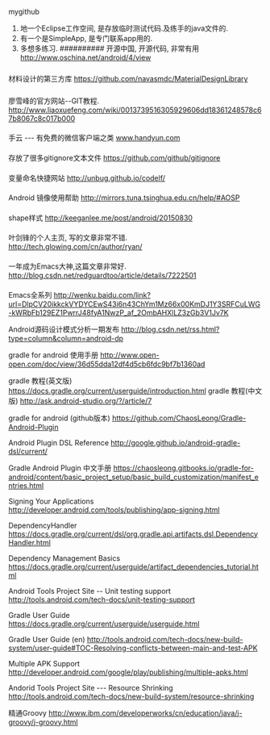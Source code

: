 mygithub
1. 地一个Eclipse工作空间, 是存放临时测试代码.及练手的java文件的.
2. 有一个是SimpleApp, 是专门联系app用的.
3. 多想多练习.
##########
开源中国, 开源代码, 非常有用
http://www.oschina.net/android/4/view
#####
材料设计的第三方库
https://github.com/navasmdc/MaterialDesignLibrary
#####
廖雪峰的官方网站--GIT教程.
http://www.liaoxuefeng.com/wiki/0013739516305929606dd18361248578c67b8067c8c017b000
####
手云 --- 有免费的微信客户端之类
www.handyun.com
####
存放了很多gitignore文本文件
https://github.com/github/gitignore
####
变量命名快捷网站 http://unbug.github.io/codelf/
####
Android 镜像使用帮助  http://mirrors.tuna.tsinghua.edu.cn/help/#AOSP
####
shape样式 http://keeganlee.me/post/android/20150830
####
叶剑锋的个人主页, 写的文章非常不错. http://tech.glowing.com/cn/author/ryan/
####
一年成为Emacs大神,这篇文章非常好.   http://blog.csdn.net/redguardtoo/article/details/7222501
####
Emacs全系列    http://wenku.baidu.com/link?url=DlpCV20ikkckVYDYCEwS43i6n43ChYm1Mz66x00KmDJ1Y3SRFCuLWG-kWRbFb129EZ1PwrrJ48fyA1NwzP_af_2OmbAHXlLZ3zGb3V1Jv7K

Android源码设计模式分析一期发布
http://blog.csdn.net/rss.html?type=column&column=android-dp

gradle for android 使用手册
http://www.open-open.com/doc/view/36d55dda12df4d5cb6fdc9bf7b1360ad

gradle 教程(英文版)
https://docs.gradle.org/current/userguide/introduction.html
gradle 教程(中文版)
http://ask.android-studio.org/?/article/7

gradle for android (github版本)
https://github.com/ChaosLeong/Gradle-Android-Plugin

Android Plugin DSL Reference
http://google.github.io/android-gradle-dsl/current/

Gradle Android Plugin 中文手册
https://chaosleong.gitbooks.io/gradle-for-android/content/basic_project_setup/basic_build_customization/manifest_entries.html

Signing Your Applications
http://developer.android.com/tools/publishing/app-signing.html

DependencyHandler
https://docs.gradle.org/current/dsl/org.gradle.api.artifacts.dsl.DependencyHandler.html

Dependency Management Basics
https://docs.gradle.org/current/userguide/artifact_dependencies_tutorial.html

Android Tools Project Site -- Unit testing support
http://tools.android.com/tech-docs/unit-testing-support

Gradle User Guide
https://docs.gradle.org/current/userguide/userguide.html

Gradle User Guide (en)
http://tools.android.com/tech-docs/new-build-system/user-guide#TOC-Resolving-conflicts-between-main-and-test-APK

Multiple APK Support
http://developer.android.com/google/play/publishing/multiple-apks.html

Andorid Tools Project Site --- Resource Shrinking
http://tools.android.com/tech-docs/new-build-system/resource-shrinking

精通Groovy
http://www.ibm.com/developerworks/cn/education/java/j-groovy/j-groovy.html





